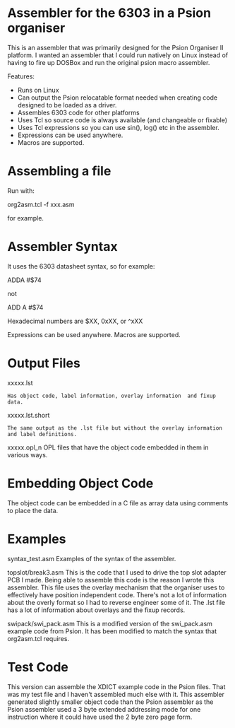Assembler for the 6303 in a Psion organiser
===========================================

This is an assembler that was primarily designed for the Psion Organiser II platform. I wanted an assembler that I could run natively on Linux instead of having to fire up DOSBox and run the original psion macro assembler.

Features:

* Runs on Linux
* Can output the Psion relocatable format needed when creating code designed to be loaded as a driver.
* Assembles 6303 code for other platforms
* Uses Tcl so source code is always available (and changeable or fixable)
* Uses Tcl expressions so you can use sin(), log() etc in the assembler.
* Expressions can be used anywhere.
* Macros are supported.


Assembling a file
=================

Run with:

org2asm.tcl -f xxx.asm

for example.

Assembler Syntax
================

It uses the 6303 datasheet syntax, so for example:

ADDA  #$74

not 

ADD A #$74

Hexadecimal numbers are $XX, 0xXX, or ^xXX

Expressions can be used anywhere.
Macros are supported.

Output Files
============

xxxxx.lst 

    Has object code, label information, overlay information  and fixup data.

xxxxx.lst.short

    The same output as the .lst file but without the overlay information and label definitions.

xxxxx.opl_n
    OPL files that have the object code embedded in them in various ways.
    
Embedding Object Code
=====================

The object code can be embedded in a C file as array data using comments to place the data.

Examples
========

syntax_test.asm
Examples of the syntax of the assembler.

topslot/break3.asm
This is the code that I used to drive the top slot adapter PCB I made. Being able to assemble this code is the reason I wrote this assembler. This file uses the overlay mechanism that the organiser uses to effectively have position independent code. There's not a lot of information about the overly format so I had to reverse engineer some of it. The .lst file has a lot of information about overlays and the fixup records.

swipack/swi_pack.asm
This is a modified version of the swi_pack.asm example code from Psion. It has been modified to match the syntax that org2asm.tcl requires.

Test Code
=========

This version can assemble the XDICT example code in the Psion files. That was my test file and I haven't assembled much else with it. This assembler generated slightly smaller object code than the Psion assembler as the Psion assembler used a 3 byte extended addressing mode for one instruction where it could have used the 2 byte zero page form.


